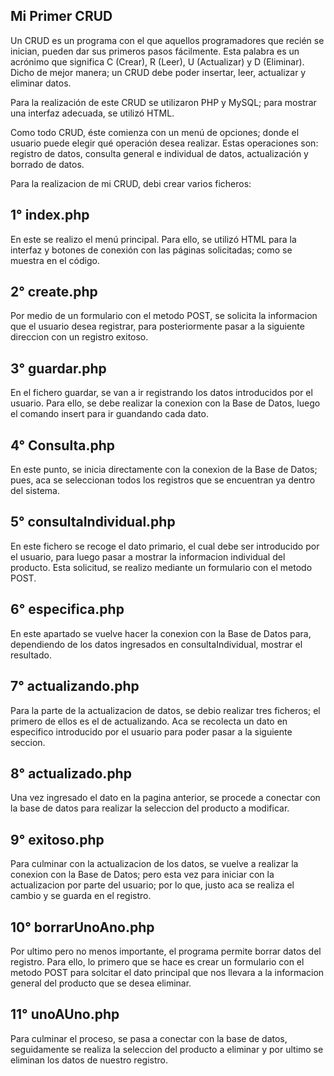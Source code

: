## Mi Primer CRUD

Un CRUD es un programa con el que aquellos programadores que recién se inician, pueden dar sus primeros pasos fácilmente.
Esta palabra es un acrónimo que significa C (Crear), R (Leer), U (Actualizar) y D (Eliminar).
Dicho de mejor manera; un CRUD debe poder insertar, leer, actualizar y eliminar datos.

Para la realización de este CRUD se utilizaron PHP y MySQL; para mostrar una interfaz adecuada, se utilizó HTML.

Como todo CRUD, éste comienza con un menú de opciones; donde el usuario puede elegir qué operación desea realizar.
Estas operaciones son: registro de datos, consulta general e individual de datos, actualización y borrado de datos.

Para la realizacion de mi CRUD, debi crear varios ficheros:

## 1° index.php
En este se realizo el menú principal. Para ello, se utilizó HTML para la interfaz y botones de conexión con las páginas solicitadas; como se muestra en el código.

## 2° create.php
Por medio de un formulario con el metodo POST, se solicita la informacion que el usuario desea registrar, para posteriormente pasar a la siguiente direccion con un registro exitoso.

## 3° guardar.php
En el fichero guardar, se van a ir registrando los datos introducidos por el usuario. Para ello, se debe realizar la conexion con la Base de Datos, luego el comando insert para ir guandando cada dato.

## 4° Consulta.php
En este punto, se inicia directamente con la conexion de la Base de Datos; pues, aca se seleccionan todos los registros que se encuentran ya dentro del sistema.

## 5° consultaIndividual.php
En este fichero se recoge el dato primario, el cual debe ser introducido por el usuario, para luego pasar a mostrar la informacion individual del producto.
Esta solicitud, se realizo mediante un formulario con el metodo POST.

## 6° especifica.php
En este apartado se vuelve hacer la conexion con la Base de Datos para, dependiendo de los datos ingresados en consultaIndividual, mostrar el resultado.

## 7° actualizando.php
Para la parte de la actualizacion de datos, se debio realizar tres ficheros; el primero de ellos es el de actualizando. Aca se recolecta un dato en especifico introducido por el usuario para poder pasar a la siguiente seccion.

## 8° actualizado.php
Una vez ingresado el dato en la pagina anterior, se procede a conectar con la base de datos para realizar la seleccion del producto a modificar.

## 9° exitoso.php
Para culminar con la actualizacion de los datos, se vuelve a realizar la conexion con la Base de Datos; pero esta vez para iniciar con la actualizacion por parte del usuario; por lo que, justo aca se realiza el cambio y se guarda en el registro.

## 10° borrarUnoAno.php
Por ultimo pero no menos importante, el programa permite borrar datos del registro. Para ello, lo primero que se hace es crear un formulario con el metodo POST para solcitar el dato principal que nos llevara a la informacion general del producto que se desea eliminar.

## 11° unoAUno.php
Para culminar el proceso, se pasa a conectar con la base de datos, seguidamente se realiza la seleccion del producto a eliminar y por ultimo se eliminan los datos de nuestro registro.
